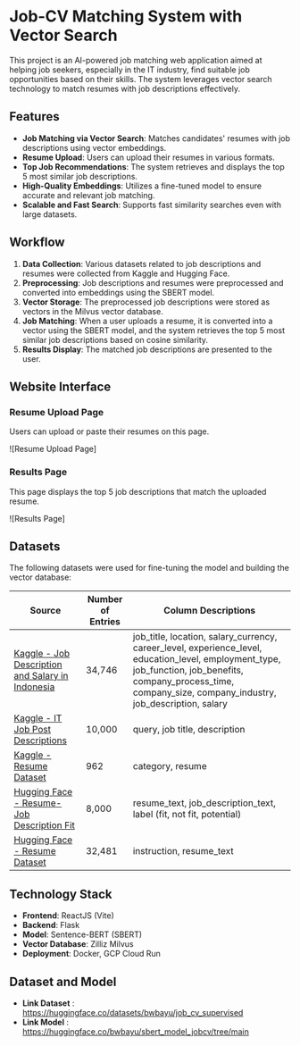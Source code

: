 # Job-CV Matching System with Vector Search

This project is an AI-powered job matching web application aimed at helping job seekers, especially in the IT industry, find suitable job opportunities based on their skills. The system leverages vector search technology to match resumes with job descriptions effectively.

## Features
- **Job Matching via Vector Search**: Matches candidates' resumes with job descriptions using vector embeddings.
- **Resume Upload**: Users can upload their resumes in various formats.
- **Top Job Recommendations**: The system retrieves and displays the top 5 most similar job descriptions.
- **High-Quality Embeddings**: Utilizes a fine-tuned model to ensure accurate and relevant job matching.
- **Scalable and Fast Search**: Supports fast similarity searches even with large datasets.

## Workflow
1. **Data Collection**: Various datasets related to job descriptions and resumes were collected from Kaggle and Hugging Face.
2. **Preprocessing**: Job descriptions and resumes were preprocessed and converted into embeddings using the SBERT model.
3. **Vector Storage**: The preprocessed job descriptions were stored as vectors in the Milvus vector database.
4. **Job Matching**: When a user uploads a resume, it is converted into a vector using the SBERT model, and the system retrieves the top 5 most similar job descriptions based on cosine similarity.
5. **Results Display**: The matched job descriptions are presented to the user.

## Website Interface
### Resume Upload Page
Users can upload or paste their resumes on this page.

![Resume Upload Page]

### Results Page
This page displays the top 5 job descriptions that match the uploaded resume.

![Results Page]

## Datasets
The following datasets were used for fine-tuning the model and building the vector database:

| Source | Number of Entries | Column Descriptions |
|--------|-------------------|---------------------|
| [Kaggle - Job Description and Salary in Indonesia](https://www.kaggle.com/datasets/canggih/jog-description-and-salary-in-indonesia) | 34,746 | job_title, location, salary_currency, career_level, experience_level, education_level, employment_type, job_function, job_benefits, company_process_time, company_size, company_industry, job_description, salary |
| [Kaggle - IT Job Post Descriptions](https://www.kaggle.com/datasets/mscgeorges/itjobpostdescriptions?resource=download) | 10,000 | query, job title, description |
| [Kaggle - Resume Dataset](https://www.kaggle.com/datasets/gauravduttakiit/resume-dataset) | 962 | category, resume |
| [Hugging Face - Resume-Job Description Fit](https://huggingface.co/datasets/cnamuangtoun/resume-job-description-fit) | 8,000 | resume_text, job_description_text, label (fit, not fit, potential) |
| [Hugging Face - Resume Dataset](https://huggingface.co/datasets/InferencePrince555/Resume-Dataset) | 32,481 | instruction, resume_text |


## Technology Stack
- **Frontend**: ReactJS (Vite)
- **Backend**: Flask
- **Model**: Sentence-BERT (SBERT)
- **Vector Database**: Zilliz Milvus
- **Deployment**: Docker, GCP Cloud Run

## Dataset and Model
- **Link Dataset** : https://huggingface.co/datasets/bwbayu/job_cv_supervised
- **Link Model** : https://huggingface.co/bwbayu/sbert_model_jobcv/tree/main
